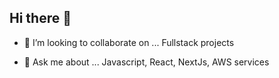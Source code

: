 ## Hi there 👋


- 👯 I’m looking to collaborate on ...
  Fullstack projects

  

- 💬 Ask me about ...
   Javascript, React, NextJs, AWS services



      
<!--
**Suraj370/Suraj370** is a ✨ _special_ ✨ repository because its `README.md` (this file) appears on your GitHub profile.

Here are some ideas to get you started:

- 🔭 I’m currently working on ...
- 🌱 I’m currently learning ...
- 👯 I’m looking to collaborate on ...
- 🤔 I’m looking for help with ...
- 💬 Ask me about ...
- 📫 How to reach me: ...
- 😄 Pronouns: ...
- ⚡ Fun fact: ...
-->
